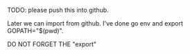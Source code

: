 TODO: please push this into github.

Later we can import from github. I've done go env and export GOPATH="$(pwd)".

DO NOT FORGET THE "export"